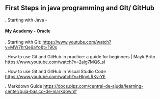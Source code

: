 ## First Steps in java programming and GIt/ GitHub

. Starting with Java - 
#### My Academy - Oracle

. Starting with Git:
 <https://www.youtube.com/watch?v=MW7hrQe6aYo&t=190s>

. How to use Git and GitHub in practice: a guide for beginners | Mayk Brito
 <https://www.youtube.com/watch?v=2alg7MQ6_sI>

. How to use Git and GitHub in Visual Studio Code
 <https://www.youtube.com/watch?v=HIqyLRKv-YE>

. Markdown Guide
 <https://docs.pipz.com/central-de-ajuda/learning-center/guia-basico-de-markdown#>